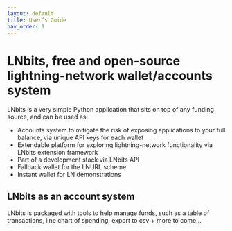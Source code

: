 ```yaml
---
layout: default
title: User’s Guide
nav_order: 1
---
```



LNbits, free and open-source lightning-network wallet/accounts system
=====================================================================

LNbits is a very simple Python application that sits on top of any funding source, and can be used as:

* Accounts system to mitigate the risk of exposing applications to your full balance, via unique API keys for each wallet
* Extendable platform for exploring lightning-network functionality via LNbits extension framework 
* Part of a development stack via LNbits API
* Fallback wallet for the LNURL scheme
* Instant wallet for LN demonstrations


LNbits as an account system
---------------------------

LNbits is packaged with tools to help manage funds, such as a table of transactions, line chart of spending,
export to csv + more to come...

